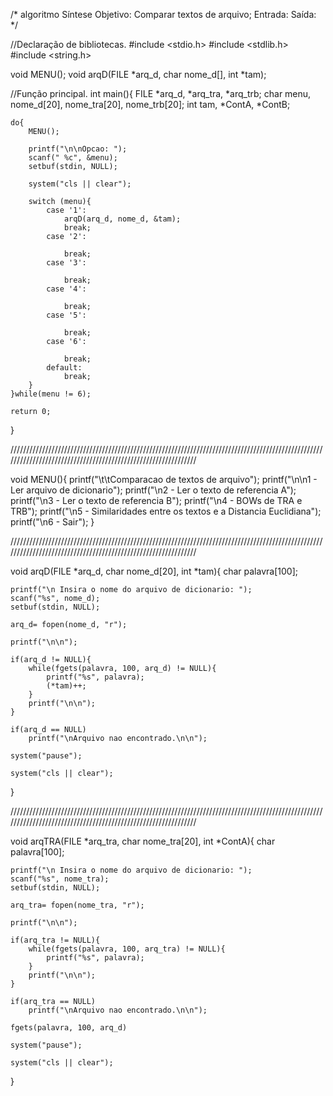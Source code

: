 /*              algoritmo
    Síntese
    Objetivo: Comparar textos de arquivo;
    Entrada:
    Saída:                 */


//Declaração de bibliotecas.
#include <stdio.h>
#include <stdlib.h>
#include <string.h>


void MENU();
void arqD(FILE *arq_d, char nome_d[], int *tam);


//Função principal.
int main(){
    FILE *arq_d, *arq_tra, *arq_trb;
    char menu, nome_d[20], nome_tra[20], nome_trb[20];
    int tam, *ContA, *ContB;


    do{
        MENU();

        printf("\n\nOpcao: ");
        scanf(" %c", &menu);
        setbuf(stdin, NULL);

        system("cls || clear");

        switch (menu){
            case '1':
                arqD(arq_d, nome_d, &tam);
                break;
            case '2':

                break;
            case '3':

                break;
            case '4':

                break;
            case '5':

                break;
            case '6':

                break;
            default:
                break;
        }
    }while(menu != 6);

    return 0;
}


//////////////////////////////////////////////////////////////////////////////////////////////////////////////////////////////////////////////////////////////


void MENU(){
    printf("\t\tComparacao de textos de arquivo");
    printf("\n\n1 - Ler arquivo de dicionario");
    printf("\n2 - Ler o texto de referencia A");
    printf("\n3 - Ler o texto de referencia B");
    printf("\n4 - BOWs de TRA e TRB");
    printf("\n5 - Similaridades entre os textos e a Distancia Euclidiana");
    printf("\n6 - Sair");
}

//////////////////////////////////////////////////////////////////////////////////////////////////////////////////////////////////////////////////////////////


void arqD(FILE *arq_d, char nome_d[20], int *tam){
    char palavra[100];

    printf("\n Insira o nome do arquivo de dicionario: ");
    scanf("%s", nome_d);
    setbuf(stdin, NULL);

    arq_d= fopen(nome_d, "r");

    printf("\n\n");

    if(arq_d != NULL){
        while(fgets(palavra, 100, arq_d) != NULL){
            printf("%s", palavra);
            (*tam)++;
        }
        printf("\n\n");
    }

    if(arq_d == NULL)
        printf("\nArquivo nao encontrado.\n\n");

    system("pause");

    system("cls || clear");
}


//////////////////////////////////////////////////////////////////////////////////////////////////////////////////////////////////////////////////////////////


void arqTRA(FILE *arq_tra, char nome_tra[20], int *ContA){
    char palavra[100];

    printf("\n Insira o nome do arquivo de dicionario: ");
    scanf("%s", nome_tra);
    setbuf(stdin, NULL);

    arq_tra= fopen(nome_tra, "r");

    printf("\n\n");

    if(arq_tra != NULL){
        while(fgets(palavra, 100, arq_tra) != NULL){
            printf("%s", palavra);
        }
        printf("\n\n");
    }

    if(arq_tra == NULL)
        printf("\nArquivo nao encontrado.\n\n");

    fgets(palavra, 100, arq_d)

    system("pause");

    system("cls || clear");

}

